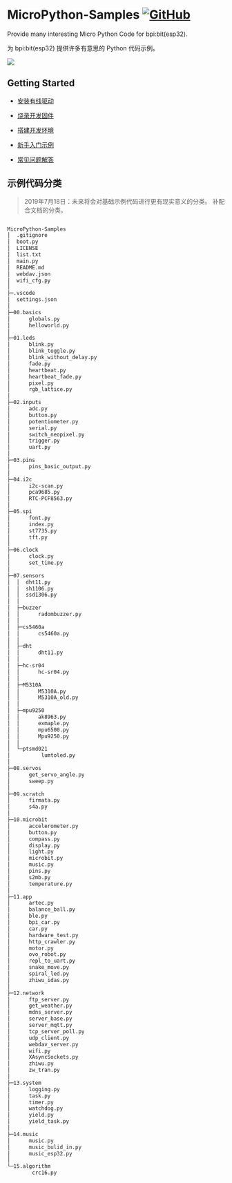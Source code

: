 # MicroPython-Samples [![GitHub](https://img.shields.io/github/license/mashape/apistatus.svg?style=for-the-badge)](./LICENSE)

Provide many interesting Micro Python Code for bpi:bit(esp32).

为 bpi:bit(esp32) 提供许多有意思的 Python 代码示例。

![](https://codimd.s3.shivering-isles.com/demo/uploads/upload_c1f328b30dc9c7234b6699dce5041d31.png)

## Getting Started

- [安装有线驱动](https://bpi-steam-docs.readthedocs.io/zh_CN/latest/bpi-steam/driver.html)

- [烧录开发固件](https://doc.bpi-steam.com/zh_CN/latest/bpi-mpy/tutorials/flash_mpy.html)

- [搭建开发环境](readme/build.md)
  
- [新手入门示例](readme/example.md)

- [常见问题解答](readme/FAQ.md)

## 示例代码分类

> 2019年7月18日：未来将会对基础示例代码进行更有现实意义的分类。
> 补配合文档的分类。

```txt

MicroPython-Samples
│  .gitignore
│  boot.py
│  LICENSE
│  list.txt
│  main.py
│  README.md
│  webdav.json
│  wifi_cfg.py
│  
├─.vscode
│  settings.json
│
├─00.basics
│      globals.py
│      helloworld.py
│
├─01.leds
│      blink.py
│      blink_toggle.py
│      blink_without_delay.py
│      fade.py
│      heartbeat.py
│      heartbeat_fade.py
│      pixel.py
│      rgb_lattice.py
│
├─02.inputs
│      adc.py
│      button.py
│      potentiometer.py
│      serial.py
│      switch_neopixel.py
│      trigger.py
│      uart.py
│
├─03.pins
│      pins_basic_output.py
│
├─04.i2c
│      i2c-scan.py
│      pca9685.py
│      RTC-PCF8563.py
│
├─05.spi
│      font.py
│      index.py
│      st7735.py
│      tft.py
│
├─06.clock
│      clock.py
│      set_time.py
│
├─07.sensors
│  │  dht11.py
│  │  sh1106.py
│  │  ssd1306.py
│  │  
│  ├─buzzer
│  │      radombuzzer.py
│  │
│  ├─cs5460a
│  │      cs5460a.py
│  │
│  ├─dht
│  │      dht11.py
│  │
│  ├─hc-sr04
│  │      hc-sr04.py
│  │
│  ├─M5310A
│  │      M5310A.py
│  │      M5310A_old.py
│  │
│  ├─mpu9250
│  │      ak8963.py
│  │      exmaple.py
│  │      mpu6500.py
│  │      Mpu9250.py
│  │
│  └─ptsmd021
│          lumtoled.py
│
├─08.servos
│      get_servo_angle.py
│      sweep.py
│
├─09.scratch
│      firmata.py
│      s4a.py
│
├─10.microbit
│      accelerometer.py
│      button.py
│      compass.py
│      display.py
│      light.py
│      microbit.py
│      music.py
│      pins.py
│      s2mb.py
│      temperature.py
│
├─11.app
│      artec.py
│      balance_ball.py
│      ble.py
│      bpi_car.py
│      car.py
│      hardware_test.py
│      http_crawler.py
│      motor.py
│      ovo_robot.py
│      repl_to_uart.py
│      snake_move.py
│      spiral_led.py
│      zhiwu_idas.py
│
├─12.network
│      ftp_server.py
│      get_weather.py
│      mdns_server.py
│      server_base.py
│      server_mqtt.py
│      tcp_server_poll.py
│      udp_client.py
│      webdav_server.py
│      wifi.py
│      XAsyncSockets.py
│      zhiwu.py
│      zw_tran.py
│
├─13.system
│      logging.py
│      task.py
│      timer.py
│      watchdog.py
│      yield.py
│      yield_task.py
│
├─14.music
│      music.py
│      music_bulid_in.py
│      music_esp32.py
│
└─15.algorithm
        crc16.py

```

